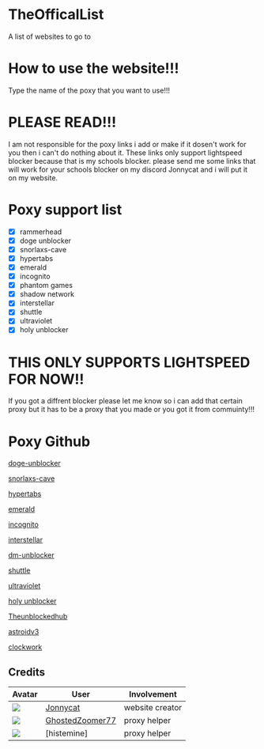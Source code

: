 # TheOfficalList
A list of websites to go to
# How to use the website!!! 
Type the name of the poxy that you want to use!!!  
# PLEASE READ!!! 
I am not responsible for the poxy links i add or make if it dosen't work for you then i can't do nothing about it. 
These links only support lightspeed blocker because that is my schools blocker. 
please send me some links that will work for your schools blocker on my discord Jonnycat and i will put it on my website.
# Poxy support list
- [x] rammerhead
- [x] doge unblocker 
- [x] snorlaxs-cave
- [x] hypertabs  
- [x] emerald 
- [x] incognito 
- [x] phantom games  
- [x] shadow network
- [x] interstellar
- [x] shuttle
- [x] ultraviolet
- [x] holy unblocker 

# THIS ONLY SUPPORTS LIGHTSPEED FOR NOW!! 
If you got a diffrent blocker please let me know so i can add that certain proxy but it has to be a proxy that you made or you got it from commuinty!!! 

# Poxy Github
[doge-unblocker](https://github.com/DogeNetwork/v4) 

[snorlaxs-cave](https://github.com/SPS-Services/Snorlaxs-Cave-v1)

[hypertabs](https://github.com/hyperhype/hypertabs)

[emerald](https://github.com/delusionzz/Emerald)

[incognito](https://github.com/amethystnetwork-dev/Incognito)

[interstellar](https://github.com/InterstellarNetwork/Interstellar)

[dm-unblocker](https://github.com/dragon731012/DM-unbl0cker)

[shuttle](https://github.com/shuttlenetwork/shuttle)

[ultraviolet](https://github.com/titaniumnetwork-dev/Ultraviolet-App) 

[holy unblocker](https://github.com/QuiteAFancyEmerald/Holy-Unblocker)

[Theunblockedhub](https://github.com/TheUnblockedHubOfficial/TheUnblockedHub)

[astroidv3](https://github.com/VyperGroup/astroidv3) 

[clockwork](https://github.com/red-stone-network/clockwork)
## Credits

| Avatar | User | Involvement |
| ------ | ---- | ----------- | 
| ![](https://avatars.githubusercontent.com/u/107599365?v=64) | [Jonnycat](https://github.com/JonnycatMeow) | website creator
| ![](https://avatars.githubusercontent.com/u/121367528?s=64) | [GhostedZoomer77](https://github.com/Ishan877) | proxy helper
| ![](https://upload.wikimedia.org/wikipedia/commons/a/ac/Default_pfp.jpg) | [histemine]| proxy helper
